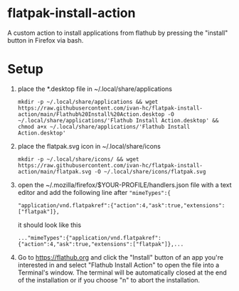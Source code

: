 # flatpak-install-action
A custom action to install applications from flathub by pressing the "install" button in Firefox via bash.

# Setup
1. place the *.desktop file in ~/.local/share/applications

       mkdir -p ~/.local/share/applications && wget https://raw.githubusercontent.com/ivan-hc/flatpak-install-action/main/Flathub%20Install%20Action.desktop -O ~/.local/share/applications/'Flathub Install Action.desktop' && chmod a+x ~/.local/share/applications/'Flathub Install Action.desktop'
2. place the flatpak.svg icon in ~/.local/share/icons

       mkdir -p ~/.local/share/icons/ && wget https://raw.githubusercontent.com/ivan-hc/flatpak-install-action/main/flatpak.svg -O ~/.local/share/icons/flatpak.svg
3. open the ~/.mozilla/firefox/$YOUR-PROFILE/handlers.json file with a text editor and add the following line after `"mimeTypes":{`

       "application/vnd.flatpakref":{"action":4,"ask":true,"extensions":["flatpak"]},
   it should look like this
   
       ..."mimeTypes":{"application/vnd.flatpakref":{"action":4,"ask":true,"extensions":["flatpak"]},...
4. Go to https://flathub.org and click the "Install" button of an app you're interested in and select "Flathub Install Action" to open the file into a Terminal's window. The terminal will be automatically closed at the end of the installation or if you choose "n" to abort the installation.
